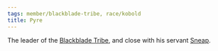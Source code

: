 ```yaml
---
tags: member/blackblade-tribe, race/kobold
title: Pyre
---
```


The leader of the [Blackblade Tribe](Groups/Blackblade%20Tribe.md), and close with his servant [Sneap](People/Party/Sneap.md).
